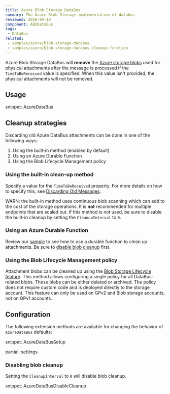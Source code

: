 ```yaml
---
title: Azure Blob Storage DataBus
summary: The Azure Blob Storage implementation of databus
reviewed: 2018-04-10
component: ABSDataBus
tags:
 - DataBus
related:
 - samples/azure/blob-storage-databus
 - samples/azure/blob-storage-databus-cleanup-function
---
```


Azure Blob Storage DataBus will **remove** the [Azure storage blobs](https://docs.microsoft.com/en-us/azure/storage/storage-dotnet-how-to-use-blobs) used for physical attachments after the message is processed if the `TimeToBeReceived` value is specified. When this value isn't provided, the physical attachments will not be removed.


## Usage

snippet: AzureDataBus


## Cleanup strategies

Discarding old Azure DataBus attachments can be done in one of the following ways:

1. Using the built-in method (enabled by default)
2. Using an Azure Durable Function
3. Using the Blob Lifecycle Management policy

### Using the built-in clean-up method

Specify a value for the `TimeToBeReceived` property. For more details on how to specify this, see [Discarding Old Messages](/nservicebus/messaging/discard-old-messages.md).

WARN: the built-in method uses continuous blob scanning which can add to the cost of the storage operations. It is **not** recommended for multiple endpoints that are scaled out. If this method is not used, be sure to disable the built-in cleanup by setting the `CleanupInterval` to `0`.

### Using an Azure Durable Function

Review our [sample](/samples/azure/blob-storage-databus-cleanup-function/) to see how to use a durable function to clean up attachments. Be sure to [disable blob cleanup](#configuration-disabling-blob-cleanup) first.

### Using the Blob Lifecycle Management policy

Attachment blobs can be cleaned up using the [Blob Storage Lifecycle feature](https://docs.microsoft.com/en-us/azure/storage/blobs/storage-lifecycle-management-concepts). This method allows configuring a single policy for all DataBus-related blobs. Those blobs can be either deleted or archived. The policy does not require custom code and is deployed directly to the storage account. This feature can only be used on GPv2 and Blob storage accounts, not on GPv1 accounts. 


## Configuration

The following extension methods are available for changing the behavior of `AzureDataBus` defaults:

snippet: AzureDataBusSetup

partial: settings

### Disabling blob cleanup

Setting the `CleanupInterval` to `0` will disable blob cleanup.

snippet: AzureDataBusDisableCleanup
